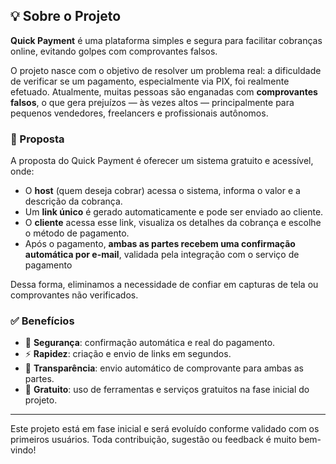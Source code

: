 ## 💡 Sobre o Projeto

**Quick Payment** é uma plataforma simples e segura para facilitar cobranças online, evitando golpes com comprovantes falsos.

O projeto nasce com o objetivo de resolver um problema real: a dificuldade de verificar se um pagamento, especialmente via PIX, foi realmente efetuado. Atualmente, muitas pessoas são enganadas com **comprovantes falsos**, o que gera prejuízos — às vezes altos — principalmente para pequenos vendedores, freelancers e profissionais autônomos.

### 🎯 Proposta

A proposta do Quick Payment é oferecer um sistema gratuito e acessível, onde:

- O **host** (quem deseja cobrar) acessa o sistema, informa o valor e a descrição da cobrança.
- Um **link único** é gerado automaticamente e pode ser enviado ao cliente.
- O **cliente** acessa esse link, visualiza os detalhes da cobrança e escolhe o método de pagamento.
- Após o pagamento, **ambas as partes recebem uma confirmação automática por e-mail**, validada pela integração com o serviço de pagamento 
  
Dessa forma, eliminamos a necessidade de confiar em capturas de tela ou comprovantes não verificados.

### ✅ Benefícios

- 🔐 **Segurança**: confirmação automática e real do pagamento.
- ⚡ **Rapidez**: criação e envio de links em segundos.
- 📩 **Transparência**: envio automático de comprovante para ambas as partes.
- 💸 **Gratuito**: uso de ferramentas e serviços gratuitos na fase inicial do projeto.

---

Este projeto está em fase inicial e será evoluído conforme validado com os primeiros usuários. Toda contribuição, sugestão ou feedback é muito bem-vindo!
